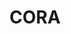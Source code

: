 ---
layout: page
title: CORA
description: A tool for continuous reachability analysis, for which I contributed since 2021.
img: /assets/img/coraLogo.png
importance: 1
category: [Software Development]
redirect: https://tumcps.github.io/CORA/
---